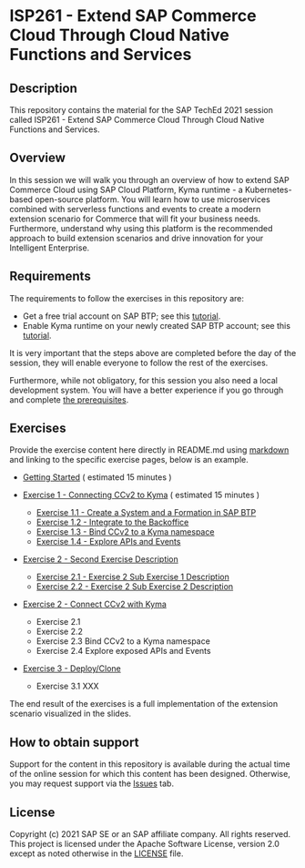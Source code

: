 # ISP261 - Extend SAP Commerce Cloud Through Cloud Native Functions and Services

## Description

This repository contains the material for the SAP TechEd 2021 session called ISP261 - Extend SAP Commerce Cloud Through Cloud Native Functions and Services.

## Overview

In this session we will walk you through an overview of how to extend SAP Commerce Cloud using SAP Cloud Platform, Kyma runtime - a Kubernetes-based open-source platform. You will learn how to use microservices combined with serverless functions and events to create a modern extension scenario for Commerce that will fit your business needs. Furthermore, understand why using this platform is the recommended approach to build extension scenarios and drive innovation for your Intelligent Enterprise.

## Requirements

The requirements to follow the exercises in this repository are:

- Get a free trial account on SAP BTP; see this [tutorial](https://developers.sap.com/tutorials/hcp-create-trial-account.html).
- Enable Kyma runtime on your newly created SAP BTP account; see this [tutorial](https://developers.sap.com/tutorials/cp-kyma-getting-started.html).

It is very important that the steps above are completed before the day of the session, they will enable everyone to follow the rest of the exercises.

Furthermore, while not obligatory, for this session you also need a local development system. You will have a better experience if you go through and complete [the prerequisites](./prerequisites.md).

## Exercises

Provide the exercise content here directly in README.md using [markdown](https://guides.github.com/features/mastering-markdown/) and linking to the specific exercise pages, below is an example.

- [Getting Started](exercises/ex0/) ( estimated 15 minutes )
- [Exercise 1 - Connecting CCv2 to Kyma](exercises/ex1/) ( estimated 15 minutes )
  - [Exercise 1.1 - Create a System and a Formation in SAP BTP](exercises/ex1#exercise-11-sub-exercise-1-description)
  - [Exercise 1.2 - Integrate to the Backoffice](exercises/ex1#exercise-12-sub-exercise-2-description)
  - [Exercise 1.3 - Bind CCv2 to a Kyma namespace](exercises/ex1#exercise-12-sub-exercise-3-description)
  - [Exercise 1.4 - Explore APIs and Events](exercises/ex1#exercise-12-sub-exercise-4-description)
- [Exercise 2 - Second Exercise Description](exercises/ex2/)

  - [Exercise 2.1 - Exercise 2 Sub Exercise 1 Description](exercises/ex2#exercise-21-sub-exercise-1-description)
  - [Exercise 2.2 - Exercise 2 Sub Exercise 2 Description](exercises/ex2#exercise-22-sub-exercise-2-description)

- [Exercise 2 - Connect CCv2 with Kyma](exercises/exercise-2/README.md)
  - Exercise 2.1
  - Exercise 2.2
  - Exercise 2.3 Bind CCv2 to a Kyma namespace
  - Exercise 2.4 Explore exposed APIs and Events
- [Exercise 3 - Deploy/Clone ](exercises/exercise-3/README.md)
  - Exercise 3.1 XXX

The end result of the exercises is a full implementation of the extension scenario visualized in the slides.

<!-- ![](./exercises/exercise-7/images/comparison-component-final.png) -->

## How to obtain support

Support for the content in this repository is available during the actual time of the online session for which this content has been designed. Otherwise, you may request support via the [Issues](../../issues) tab.

## License

Copyright (c) 2021 SAP SE or an SAP affiliate company. All rights reserved. This project is licensed under the Apache Software License, version 2.0 except as noted otherwise in the [LICENSE](LICENSES/Apache-2.0.txt) file.
